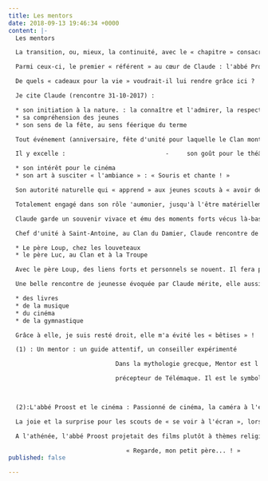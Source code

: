```yaml
---
title: Les mentors
date: 2018-09-13 19:46:34 +0000
content: |-
  Les mentors

  La transition, ou, mieux, la continuité, avec le « chapitre » consacré aux mentors (1) est toute trouvée.

  Parmi ceux-ci, le premier « référent » au cœur de Claude : l'abbé Proost, professeur de religion à l'athénée d'Etterbeek et aumônier à l'Unité Sainte-Gertrude. Une personnalité imposante, dont l'empreinte a fortement marqué le jeune adolescent et l'adulte qu'est devenu ensuite Claude.

  De quels « cadeaux pour la vie » voudrait-il lui rendre grâce ici ?

  Je cite Claude (rencontre 31-10-2017) :

  * son initiation à la nature. : la connaître et l'admirer, la respecter et en tirer profit (le feu, la cuisson)
  * sa compréhension des jeunes
  * son sens de la fête, au sens féerique du terme

  Tout événement (anniversaire, fête d'unité pour laquelle le Clan montait un cabaret...) doit être, pour l'abbé Proost, un moment de célébration.

  Il y excelle :                            -     son goût pour le théâtre (2)

  * son intérêt pour le cinéma
  * son art à susciter « l'ambiance » : « Souris et chante ! »

  Son autorité naturelle qui « apprend » aux jeunes scouts à « avoir des limites »(il disait fréquemment : « Tu vois, mon p'tit père, c'est comme ça qu'il faut faire...).

  Totalement engagé dans son rôle 'aumonier, jusqu'à l'être matériellement, l'abbé Proost fait construire un local scout dans la propriété de ses parents : Langdorp. Un très beau bâtiment carré, situé au milieu des bois, avec cheminée centrale et feu ouvert.

  Claude garde un souvenir vivace et ému des moments forts vécus là-bas, lors des rassemblements, week-end et camps. 

  Chef d'unité à Saint-Antoine, au Clan du Damier, Claude rencontre de nouveaux aumôniers :

  * Le père Loup, chez les louveteaux
  * le père Luc, au Clan et à la Troupe

  Avec le père Loup, des liens forts et personnels se nouent. Il fera partie de la famille de Claude et Isabelle.Les échanges porteront essentiellement sur des sujets d'ordre moral et religieux, liés à la vie en communauté.

  Une belle rencontre de jeunesse évoquée par Claude mérite, elle aussi, le (beau) titre de « mentor » : une jeune fille Jaklyn, qui lui a ouvert le monde : 

  * des livres
  * de la musique
  * du cinéma
  * de la gymnastique

  Grâce à elle, je suis resté droit, elle m'a évité les « bêtises » !

  (1) : Un mentor : un guide attentif, un conseiller expérimenté

                              Dans la mythologie grecque, Mentor est l'ami d'Ulysse, dans l'Odyssée, et le 

                              précepteur de Télémaque. Il est le symbole du sage conseiller.

                                                                            

  (2):L'abbé Proost et le cinéma : Passionné de cinéma, la caméra à l'épaule, l'abbé Proost filmait avec passion les jeux et activités des scouts, lors des sorties et des camps.

  La joie et la surprise pour les scouts de « se voir à l'écran », lors de séances de projection animées, tous (+ ou – 70) serrés dans une petite salle...un local en réalité ! Ambiance et bonne entente au programme !

  A l'athénée, l'abbé Proost projetait des films plutôt à thèmes religieux, lors des cours de religion qu'il y donnait.

                                 « Regarde, mon petit père... ! »
published: false

---
```

